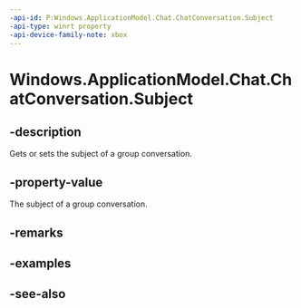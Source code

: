 ```yaml
---
-api-id: P:Windows.ApplicationModel.Chat.ChatConversation.Subject
-api-type: winrt property
-api-device-family-note: xbox
---
```


<!-- Property syntax
public string Subject { get;  set; }
-->

# Windows.ApplicationModel.Chat.ChatConversation.Subject

## -description
Gets or sets the subject of a group conversation.

## -property-value
The subject of a group conversation.

## -remarks

## -examples

## -see-also
